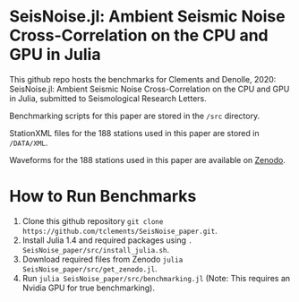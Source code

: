 # SeisNoise.jl: Ambient Seismic Noise Cross-Correlation on the CPU and GPU in Julia

This github repo hosts the benchmarks for Clements and Denolle, 2020: SeisNoise.jl: Ambient Seismic Noise Cross-Correlation on the CPU and GPU in Julia, submitted to Seismological Research Letters. 

Benchmarking scripts for this paper are stored in the `/src` directory. 

StationXML files for the 188 stations used in this paper are stored in `/DATA/XML`.

Waveforms for the 188 stations used in this paper are available on [Zenodo](https://zenodo.org/record/3823283). 

# How to Run Benchmarks
1. Clone this github repository `git clone https://github.com/tclements/SeisNoise_paper.git`.
2. Install Julia 1.4 and required packages using `. SeisNoise_paper/src/install_julia.sh`.
3. Download required files from Zenodo `julia SeisNoise_paper/src/get_zenodo.jl`.
4. Run `julia SeisNoise_paper/src/benchmarking.jl` (Note: This requires an Nvidia GPU for true benchmarking). 



